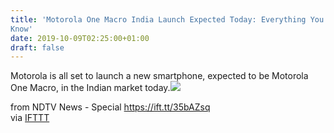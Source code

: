 ```yaml
---
title: 'Motorola One Macro India Launch Expected Today: Everything You Need to
Know'
date: 2019-10-09T02:25:00+01:00
draft: false
---
```


Motorola is all set to launch a new smartphone, expected to be Motorola One Macro, in the Indian market today.![](http://feeds.feedburner.com/~r/NDTV-LatestNews/~4/-fdYj96G5yA)  
  
from NDTV News - Special https://ift.tt/35bAZsq  
via [IFTTT](https://ifttt.com/?ref=da&site=blogger)